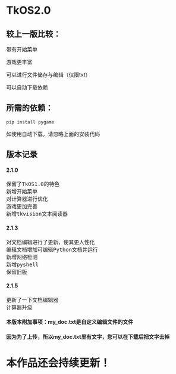 # TkOS2.0

## 较上一版比较：
带有开始菜单

游戏更丰富

可以进行文件储存与编辑（仅限txt）

可以自动下载依赖

## 所需的依赖：
```
pip install pygame
```
如使用自动下载，请忽略上面的安装代码
## 版本记录
#### 2.1.0
<pre>
保留了TkOS1.0的特色
新增开始菜单
对计算器进行优化
游戏更加完善
新增tkvision文本阅读器
</pre>
#### 2.1.3
<pre>
对文档编辑进行了更新，使其更人性化
编辑文档增加可编辑Python文档并运行
新增网络检测
新增pyshell
保留旧版
</pre>
#### 2.1.5
<pre>
更新了一下文档编辑器
计算器升级
</pre>
#### 本版本附加事项：my_doc.txt是自定义编辑文件的文件
#### 因为为了上传，所以my_doc.txt里有文字，您可以在下载后把文字去掉
# 本作品还会持续更新！
